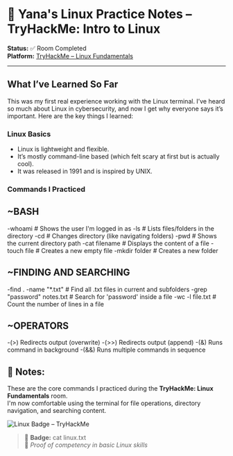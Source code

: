 # 📘 Yana's Linux Practice Notes – TryHackMe: Intro to Linux

**Status:** ✅ Room Completed  
**Platform:** [TryHackMe – Linux Fundamentals](https://tryhackme.com/room/linuxfundamentals1)

---

##  What I’ve Learned So Far

This was my first real experience working with the Linux terminal. I’ve heard so much about Linux in cybersecurity, and now I get why everyone says it’s important.
Here are the key things I learned:

### Linux Basics
- Linux is lightweight and flexible.
- It’s mostly command-line based (which felt scary at first but is actually cool).
- It was released in 1991 and is inspired by UNIX.

###  Commands I Practiced

## ~BASH
-whoami         # Shows the user I'm logged in as
-ls             # Lists files/folders in the directory
-cd             # Changes directory (like navigating folders)
-pwd            # Shows the current directory path
-cat filename   # Displays the content of a file
-touch file     # Creates a new empty file
-mkdir folder   # Creates a new folder

## ~FINDING AND SEARCHING
-find . -name "*.txt"       # Find all .txt files in current and subfolders
-grep "password" notes.txt  # Search for 'password' inside a file
-wc -l file.txt             # Count the number of lines in a file

## ~OPERATORS
-(>)	Redirects output (overwrite)
-(>>)	Redirects output (append)
-(&)	Runs command in background
-(&&)	Runs multiple commands in sequence


## 📝 Notes:
These are the core commands I practiced during the **TryHackMe: Linux Fundamentals** room.  
I'm now comfortable using the terminal for file operations, directory navigation, and searching content.





![Linux Badge – TryHackMe](https://github.com/user-attachments/assets/c870518c-80a0-4985-9318-aea7eb994573)

> 🐧 **Badge:** cat linux.txt  
> 📘 *Proof of competency in basic Linux skills*
